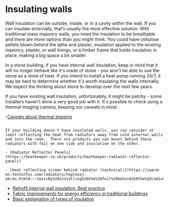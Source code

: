 # Insulating walls

<!-- TODO what average % of heat loss is through walls?  -->

Wall insulation can be outside, inside, or in a cavity within the wall.  If you can insulate externally, that’s usually the most effective solution.  With traditional mass masonry walls, you need the insulation to be breathable and there are more options than you might think.  You could have cellulose pellets blown behind the lathe and plaster, insulation applied to the existing masonry, plaster, or wall linings, or a timber frame that holds insulation in place, making a big space a bit smaller. 

In a stone building, if you have internal wall insulation, keep in mind that it will no longer behave like it's made of stone - you won't be able to use the stone as a store of heat.  If you intend to install a heat pump running 24/7, it may be hard to determine whether it's worth insulating the walls internally.   We expect the thinking about stone to develop over the next few years. 

If you have existing wall insulation, unfortunately, it might be patchy - some installers haven't done a very good job with it.  It's possible to check using a thermal imaging camera, keeping our caveats in mind.  

-[Caveats about thermal imaging](thermal-imaging)


```{admonition} A quick fix - radiator foil

If your building doesn't have insulated walls, you can consider at least reflecting the heat from radiators away from cold external walls and into the room.  There are products you can mount behind these radiators with foil on one side and insulation on the other.   

- [Radiator Reflector Panels](https://heatkeeper.co.uk/products/heatkeeper-radiator-reflector-panels)

- [Heat reflecting screen behind radiator (technical)](https://iwarm-en.techinfus.com/radiatory/teplovoj-ekran.html#:~:text=By%20installing%20the%20foil%20behind%20the%20radiator%2C%20near,insulating%20layer%20must%20be%20at%20least%205%20mm.)

```

- [Retrofit internal wall insulation:  Best practice](https://www.gov.uk/government/publications/retrofit-internal-wall-insulation-best-practice)
- [Fabric improvements for energy efficiency in traditional buildings](https://www.historicenvironment.scot/archives-and-research/publications/publication/?publicationId=179c1909-3679-4486-9583-a59100fa98c1)
- [Basic explanation of types of insulation](https://www.firstinarchitecture.co.uk/building-fabric-02-insulation-materials/)

